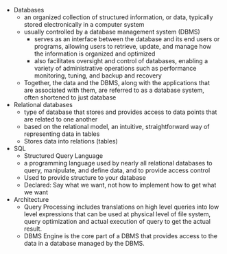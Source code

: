 * Databases
    * an organized collection of structured information, or data, typically stored electronically in a computer system
    * usually controlled by a database management system (DBMS)
        * serves as an interface between the database and its end users or programs, allowing users to retrieve, update, and manage how the information is organized and optimized 
        * also facilitates oversight and control of databases, enabling a variety of administrative operations such as performance monitoring, tuning, and backup and recovery 
    * Together, the data and the DBMS, along with the applications that are associated with them, are referred to as a database system, often shortened to just database
* Relational databases
    * type of database that stores and provides access to data points that are related to one another 
    * based on the relational model, an intuitive, straightforward way of representing data in tables
    * Stores data into relations (tables)
* SQL
    * Structured Query Language
    *  a programming language used by nearly all relational databases to query, manipulate, and define data, and to provide access control
    * Used to provide structure to your database 
    * Declared: Say what we want, not how to implement how to get what we want
* Architecture
    * Query Processing includes translations on high level queries into low level expressions that can be used at physical level of file system, query optimization and actual execution of query to get the actual result. 
    * DBMS Engine is the core part of a DBMS that provides access to the data in a database managed by the DBMS.